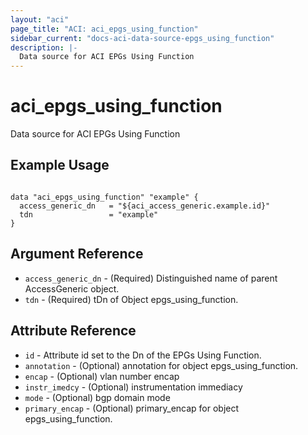 ```yaml
---
layout: "aci"
page_title: "ACI: aci_epgs_using_function"
sidebar_current: "docs-aci-data-source-epgs_using_function"
description: |-
  Data source for ACI EPGs Using Function
---
```


# aci_epgs_using_function #
Data source for ACI EPGs Using Function

## Example Usage ##

```hcl

data "aci_epgs_using_function" "example" {
  access_generic_dn   = "${aci_access_generic.example.id}"
  tdn                 = "example"
}

```

## Argument Reference ##
* `access_generic_dn` - (Required) Distinguished name of parent AccessGeneric object.
* `tdn` - (Required) tDn of Object epgs_using_function.



## Attribute Reference

* `id` - Attribute id set to the Dn of the EPGs Using Function.
* `annotation` - (Optional) annotation for object epgs_using_function.
* `encap` - (Optional) vlan number encap
* `instr_imedcy` - (Optional) instrumentation immediacy
* `mode` - (Optional) bgp domain mode
* `primary_encap` - (Optional) primary_encap for object epgs_using_function.
